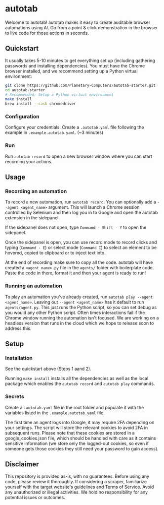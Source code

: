 # autotab

Welcome to autotab! autotab makes it easy to create auditable browser automations using AI. Go from a point & click demonstration in the browser to live code for those actions in seconds.

## Quickstart

It usually takes 5-10 minutes to get everything set up (including gathering passwords and installing dependencies). You must have the Chrome browser installed, and we recommend setting up a Python virtual environment:

```bash
git clone https://github.com/Planetary-Computers/autotab-starter.git
cd autotab-starter
# Recommended: Setup a Python virtual environment
make install
brew install --cask chromedriver
```

### Configuration

Configure your credentials: Create a `.autotab.yaml` file following the example in `.example.autotab.yaml`. (~3 minutes)

### Run

Run `autotab record` to open a new browser window where you can start recording your actions.

## Usage

### Recording an automation

To record a new automation, run `autotab record`. You can optionally add a `--agent <agent_name>` argument. This will launch a Chrome session controlled by Selenium and then log you in to Google and open the autotab extension in the sidepanel.

If the sidepanel does not open, type `Command - Shift - Y` to open the sidepanel.

Once the sidepanel is open, you can use record mode to record clicks and typing (`Command - E`) or select mode (`Command I`) to select an element to be hovered, copied to clipboard or to inject text into.

At the end of recording make sure to copy all the code. autotab will have created a `<agent_name>.py` file in the `agents/` folder with boilerplate code. Paste the code in there, format it and then your agent is ready to run!

### Running an automation

To play an automation you've already created, run `autotab play --agent <agent_name>`. Leaving out `--agent <agent_name>` has it default to run `agents/agent.py`. This just runs the Python script, so you can set debug as you would any other Python script. Often times interactions fail if the Chrome window running the automation isn't focused. We are working on a headless version that runs in the cloud which we hope to release soon to address this.

## Setup

### Installation

See the quickstart above (Steps 1 aand 2).

Running `make install` installs all the dependencies as well as the local package which enables the `autotab record` and `autotab play` commands.

### Secrets

Create a `.autotab.yaml` file in the root folder and populate it with the variables listed in the `.example.autotab.yaml` file.

The first time an agent logs into Google, it may require 2FA depending on your settings. The script will store the relevant cookies to avoid 2FA in subsequent runs. Please note that these cookies are stored in a google_cookies.json file, which should be handled with care as it contains sensitive information (we store only the logged-out cookies, so even if someone gets those cookies they still need your password to gain access).

## Disclaimer

This repository is provided as-is, with no guarantees. Before using any code, please review it thoroughly. If considering a scraper, familiarize yourself with the target website's guidelines and Terms of Service. Avoid any unauthorized or illegal activities. We hold no responsibility for any potential issues or outcomes.
